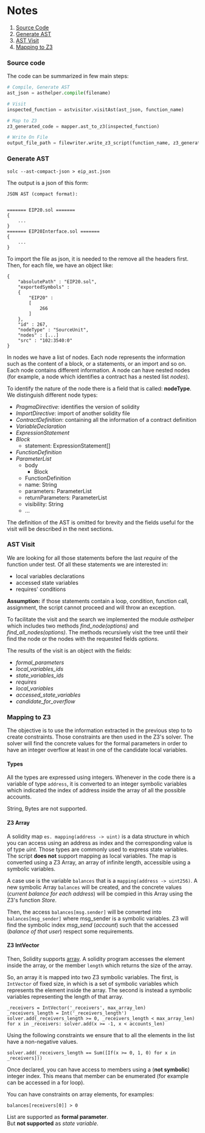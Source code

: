 # Notes
1. [Source Code](#Source-Code)
2. [Generate AST](#Generate-AST)
3. [AST Visit](#AST-Visit)
4. [Mapping to Z3](#Mapping-to-Z3)

### Source code

The code can be summarized in few main steps:

```py
# Compile, Generate AST
ast_json = asthelper.compile(filename)

# Visit
inspected_function = astvisitor.visitAst(ast_json, function_name)

# Map to Z3
z3_generated_code = mapper.ast_to_z3(inspected_function)

# Write On File
output_file_path = filewriter.write_z3_script(function_name, z3_generated_code)
```

### Generate AST

```
solc --ast-compact-json > eip_ast.json
```

The output is a json of this form:

```
JSON AST (compact format):


======= EIP20.sol =======
{
    ...
}
======= EIP20Interface.sol =======
{
    ...
}
```

To import the file as json, it is needed to the remove all the headers first.
Then, for each file, we have an object like:

```
{
	"absolutePath" : "EIP20.sol",
	"exportedSymbols" : 
	{
		"EIP20" : 
		[
			266
		]
	},
	"id" : 267,
	"nodeType" : "SourceUnit",
	"nodes" : [...]
	"src" : "102:3540:0"
}
```

In nodes we have a list of nodes. Each node represents the information such
as the content of a block, or a statements, or an import and so on.
Each node contains different information. A node can have nested nodes (for example, a node which identifies a contract has a nested list *nodes*).

To identify the nature of the node there is a field that is called: **nodeType**.
We distinguish different node types:

- *PragmaDirective*: identifies the version of solidity
- *ImportDirective*: import of another solidity file
- *ContractDefinition*: containing all the information of a contract definition
- *VariableDeclaration*
- *ExpressionStatement*
- *Block*
  - statement: ExpressionStatement[]
- *FunctionDefinition*
- *ParameterList* 
    - body
      - Block
    - FunctionDefinition
    - name: String
    - parameters: ParameterList
    - returnParameters: ParameterList
    - visibility: String
    - ...
    
The definition of the AST is omitted for brevity and the fields useful
for the visit will be described in the next sections.

### AST Visit

We are looking for all those statements before the last *require* of
the function under test. Of all these statements we are interested in:

- local variables declarations
- accessed state variables
- requires' conditions

**Assumption:** if those statements contain a loop, condition, function call,
assignment, the script cannot proceed and will throw an exception.

To facilitate the visit and the search we implemented the module *asthelper*
which includes two methods *find_node(options)* and *find_all_nodes(options)*. The methods recursively
visit the tree until their find the node or the nodes with the requested fields *options*.

The results of the visit is an object with the fields:

- *formal_parameters*
- *local_variables_ids*
- *state_variables_ids* 
- *requires*
- *local_variables*
- *accessed_state_variables*
- *candidate_for_overflow*

### Mapping to Z3

The objective is to use the information extracted in the previous step to
to create constraints. Those constraints are then used in the Z3's solver.
The solver will find the concrete values for the formal parameters in order
to have an integer overflow at least in one of the candidate local variables.

#### Types

All the types are expressed using integers.
Whenever in the code there is a variable of type `address`, it is converted to
an integer symbolic variables which indicated the index of address inside the
array of all the possible accounts.

String, Bytes are not supported.

#### Z3 Array

A solidity map `es. mapping(address -> uint)` is a data structure in which you can
access using an address as index and the corresponding value is of type *uint*.
Those types are commonly used to express state variables. The script **does not**
support mapping as local variables. The map is converted using a Z3 Array,
an array of infinite length, accessible using a symbolic variables.

A case use is the variable `balances` that is a `mapping(address -> uint256)`.
A new symbolic Array `balances` will be created, and the concrete values
(*current balance for each address*) will be compied in this Array using the Z3's
function *Store*.

Then, the access `balances[msg.sender]` will be converted into `balances[msg_sender]`
where msg_sender is a symbolic variables. Z3 will find the symbolic index *msg_send* (*account*)
such that the accessed (*balance of that user*) respect some requirements.

#### Z3 IntVector

Then, Solidity supports [array](http://solidity.readthedocs.io/en/v0.4.24/types.html#arrays).
A solidity program accesses the element inside the array, or the member `length` which returns
the size of the array.

So, an array it is mapped into two Z3 symbolic variables.
The first, is `IntVector` of fixed size, in which is a set of symbolic
variables which represents the element inside the array. The second is
instead a symbolic variables representing the length of that array.

```
_receivers = IntVector('_receivers', max_array_len)
_receivers_length = Int('_receivers_length')
solver.add(_receivers_length >= 0, _receivers_length < max_array_len)
for x in _receivers: solver.add(x >= -1, x < accounts_len)
```

Using the following constraints we ensure that to all the elements
in the list have a non-negative values.

```
solver.add(_receivers_length == Sum([If(x >= 0, 1, 0) for x in _receivers]))
```

Once declared, you can have access to members using a (**not symbolic**) integer index.
This means that member can be enumerated (for example can be accessed in a for loop).   

You can have constraints on array elements, for examples:

`balances[receivers[0]] > 0`

  
List are supported as **formal parameter**.  
But **not supported** as *state variable*.